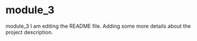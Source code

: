 # module_3
module_3
I am editing the README file. Adding some more details about the project description.
